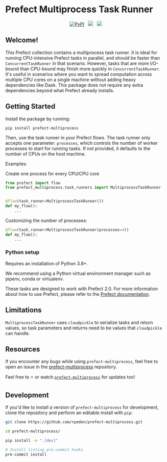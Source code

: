 # Prefect Multiprocess Task Runner

<p align="center">
    <a href="https://pypi.python.org/pypi/prefect-multiprocess/" alt="PyPI version">
        <img alt="PyPI" src="https://img.shields.io/pypi/v/prefect-multiprocess?color=0052FF&labelColor=090422"></a>&nbsp;&nbsp;
    <a href="https://github.com/rpeden/prefect-multiprocess/" alt="Stars">
        <img src="https://img.shields.io/github/stars/rpeden/prefect-multiprocess?color=0052FF&labelColor=090422" /></a>&nbsp;&nbsp;
    <a href="https://github.com/rpeden/prefect-multiprocess/pulse" alt="Activity">
        <img src="https://img.shields.io/github/commit-activity/m/rpeden/prefect-multiprocess?color=0052FF&labelColor=090422" /></a>
    <br>
</p>

## Welcome!

This Prefect collection contains a multiprocess task runner. It is ideal for running CPU-intensive Prefect tasks in parallel, and should be faster than `ConcurrentTaskRunner` in that scenario. However, tasks that are more I/O-bound than CPU-bound may finish more quickly in `ConcurrentTaskRunner`. It's useful in scenarios where you want to spread computation across multiple CPU cores on a single machine without adding heavy dependencies like Dask. This package does not require any extra dependencies beyond what Prefect already installs.

## Getting Started

Install the package by running:
```
pip install prefect-multiprocess
```

Then, use the task runner in your Prefect flows. The task runner only accepts one parameter: `processes`, which controls the number of worker processes to start for running tasks. If not provided, it defaults to the number of CPUs on the host machine.

Examples:

Create one process for every CPU/CPU core
```python
from prefect import flow
from prefect_multiprocess.task_runners import MultiprocessTaskRunner


@flow(task_runner=MultiprocessTaskRunner())
def my_flow():
    ...
```

Customizing the number of processes:
```python
@flow(task_runner=MultiprocessTaskRunner(processes=4))
def my_flow():
    ...
```

### Python setup

Requires an installation of Python 3.8+.

We recommend using a Python virtual environment manager such as pipenv, conda or virtualenv.

These tasks are designed to work with Prefect 2.0. For more information about how to use Prefect, please refer to the [Prefect documentation](https://docs.prefect.io/).

## Limitations

`MultiprocessTaskRunner` uses `cloudpickle` to serialize tasks and return values, so task parameters and returns need to be values that `cloudpickle` can handle.

## Resources

If you encounter any bugs while using `prefect-multiprocess`, feel free to open an issue in the [prefect-multiprocess](https://github.com/rpeden/prefect-multiprocess) repository.

Feel free to ⭐️ or watch [`prefect-multiprocess`](https://github.com/rpeden/prefect-multiprocess) for updates too!

## Development

If you'd like to install a version of `prefect-multiprocess` for development, clone the repository and perform an editable install with `pip`:

```bash
git clone https://github.com/rpeden/prefect-multiprocess.git

cd prefect-multiprocess/

pip install -e ".[dev]"

# Install linting pre-commit hooks
pre-commit install
```
